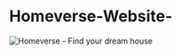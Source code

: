 # Homeverse-Website-

![Homeverse - Find your dream house](https://github.com/XolaniLan/Homeverse-Website-/assets/140137794/770eabaf-322d-4714-96e8-f349d951738f)
